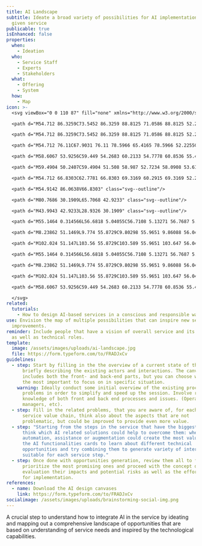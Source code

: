 ```yaml
---
title: AI Landscape
subtitle: Ideate a broad variety of possibilities for AI implementations in a
  given service
publicable: true
isEnhanced: false
properties:
  when:
    - Ideation
  who:
    - Service Staff
    - Experts
    - Stakeholders
  what:
    - Offering
    - System
  how:
    - Map
icon: >-
  <svg viewBox="0 0 110 87" fill="none" xmlns="http://www.w3.org/2000/svg">

  <path d="M54.712 86.3259C73.5452 86.3259 88.8125 71.0586 88.8125 52.2255C88.8125 33.3923 73.5452 18.125 54.712 18.125C35.8789 18.125 20.6116 33.3923 20.6116 52.2255C20.6116 71.0586 35.8789 86.3259 54.712 86.3259Z" class="svg--filled-support"/>

  <path d="M54.712 86.3259C73.5452 86.3259 88.8125 71.0586 88.8125 52.2255C88.8125 33.3923 73.5452 18.125 54.712 18.125C35.8789 18.125 20.6116 33.3923 20.6116 52.2255C20.6116 71.0586 35.8789 86.3259 54.712 86.3259Z" class="svg--outline svg--bw"/>

  <path d="M54.712 76.11C67.9031 76.11 78.5966 65.4165 78.5966 52.2255C78.5966 39.0344 67.9031 28.3409 54.712 28.3409C41.5209 28.3409 30.8275 39.0344 30.8275 52.2255C30.8275 65.4165 41.5209 76.11 54.712 76.11Z" class="svg--outline svg--filled-light"/>

  <path d="M58.6067 53.9256C59.449 54.2683 60.2133 54.7778 60.8536 55.4236C62.1059 56.6988 62.8078 58.4146 62.8084 60.202V64.2239C60.6209 65.899 57.939 66.7999 55.1839 66.7854C48.9675 66.7854 46.6382 64.2239 46.6382 64.2239V60.2469C46.6373 58.9003 47.0322 57.5831 47.774 56.4592C48.5157 55.3353 49.5714 54.4543 50.8099 53.9256H58.6067Z" class="svg--outline svg--bw"/>

  <path d="M59.4904 50.2407C59.4904 51.508 58.987 52.7234 58.0908 53.6195C57.1947 54.5157 55.9793 55.0191 54.712 55.0191C53.4447 55.0191 52.2293 54.5157 51.3332 53.6195C50.437 52.7234 49.9336 51.508 49.9336 50.2407V48.578C49.9336 47.3107 50.437 46.0953 51.3332 45.1992C52.2293 44.303 53.4447 43.7996 54.712 43.7996C55.9793 43.7996 57.1947 44.303 58.0908 45.1992C58.987 46.0953 59.4904 47.3107 59.4904 48.578V50.2407Z" class="svg--outline svg--filled-light"/>

  <path d="M54.712 66.8303C62.7781 66.8303 69.3169 60.2915 69.3169 52.2255C69.3169 44.1594 62.7781 37.6206 54.712 37.6206C46.646 37.6206 40.1072 44.1594 40.1072 52.2255C40.1072 60.2915 46.646 66.8303 54.712 66.8303Z" class="svg--outline"/>

  <path d="M54.9142 86.0638V66.8303" class="svg--outline"/>

  <path d="M80.7686 30.1909L65.7068 42.9233" class="svg--outline"/>

  <path d="M43.9943 42.9233L28.9326 30.1909" class="svg--outline"/>

  <path d="M55.1464 0.314566L56.6818 5.04055C56.7108 5.13271 56.7687 5.21308 56.8469 5.26974C56.9252 5.3264 57.0196 5.35634 57.1162 5.35511H62.0818C62.1797 5.3534 62.2756 5.38316 62.3552 5.44003C62.4349 5.49689 62.4942 5.57785 62.5244 5.67097C62.5546 5.76409 62.5541 5.86444 62.523 5.95725C62.4919 6.05006 62.4317 6.13041 62.3515 6.18647L58.337 9.09995C58.2575 9.15697 58.1981 9.23763 58.1671 9.33043C58.1362 9.42323 58.1354 9.52343 58.1647 9.61674L59.6627 14.3352C59.6948 14.4275 59.6964 14.5277 59.6674 14.621C59.6384 14.7143 59.5803 14.7958 59.5015 14.8536C59.4227 14.9114 59.3275 14.9425 59.2298 14.9422C59.1321 14.9419 59.0371 14.9103 58.9587 14.852L54.9442 11.931C54.8651 11.876 54.771 11.8464 54.6746 11.8464C54.5781 11.8464 54.4841 11.876 54.4049 11.931L50.383 14.852C50.3046 14.9103 50.2095 14.9419 50.1118 14.9422C50.0141 14.9425 49.9189 14.9114 49.8401 14.8536C49.7614 14.7958 49.7032 14.7143 49.6742 14.621C49.6452 14.5277 49.6469 14.4275 49.679 14.3352L51.2143 9.61674C51.2434 9.52411 51.2431 9.42478 51.2136 9.3323C51.1841 9.23982 51.1268 9.15868 51.0496 9.09995L47.0651 6.18647C46.9842 6.13008 46.9237 6.04904 46.8927 5.95546C46.8617 5.86187 46.8618 5.76077 46.893 5.66724C46.9241 5.57371 46.9847 5.49277 47.0657 5.43651C47.1467 5.38026 47.2436 5.35171 47.3422 5.35511H52.3003C52.3969 5.35634 52.4914 5.3264 52.5696 5.26974C52.6479 5.21308 52.7058 5.13271 52.7347 5.04055L54.2327 0.314566C54.2521 0.207572 54.3085 0.110799 54.392 0.041119C54.4755 -0.0285613 54.5808 -0.0667286 54.6895 -0.0667286C54.7983 -0.0667286 54.9036 -0.0285613 54.9871 0.041119C55.0706 0.110799 55.127 0.207572 55.1464 0.314566Z" class="svg--filled-support"/>

  <path d="M8.23862 51.1469L9.774 55.8729C9.80298 55.9651 9.86088 56.0455 9.93913 56.1021C10.0174 56.1588 10.1118 56.1887 10.2084 56.1875H15.204C15.3019 56.1858 15.3977 56.2155 15.4774 56.2724C15.5571 56.3293 15.6164 56.4102 15.6466 56.5033C15.6768 56.5965 15.6763 56.6968 15.6452 56.7896C15.614 56.8824 15.5539 56.9628 15.4736 57.0188L11.4592 59.9173C11.3797 59.9744 11.3202 60.055 11.2893 60.1478C11.2584 60.2406 11.2575 60.3408 11.2869 60.4341L12.8223 65.1601C12.8544 65.2524 12.8561 65.3525 12.8271 65.4458C12.7981 65.5391 12.7399 65.6207 12.6611 65.6785C12.5824 65.7363 12.4871 65.7674 12.3894 65.7671C12.2917 65.7668 12.1967 65.7352 12.1183 65.6769L8.10381 62.7559C8.02315 62.7012 7.92791 62.6719 7.83043 62.6719C7.73296 62.6719 7.63772 62.7012 7.55706 62.7559L3.5426 65.6844C3.46371 65.7443 3.36751 65.7769 3.26847 65.7774C3.16943 65.7778 3.07293 65.7461 2.99349 65.6869C2.91406 65.6278 2.856 65.5444 2.82806 65.4494C2.80012 65.3544 2.80381 65.2529 2.83857 65.1601L4.37395 60.4416C4.40509 60.3473 4.40516 60.2455 4.37415 60.1511C4.34315 60.0568 4.2827 59.9748 4.20169 59.9173L0.187227 57.0188C0.0995613 56.9657 0.0323289 56.8846 -0.00365462 56.7886C-0.0396381 56.6925 -0.0422807 56.5872 -0.0111574 56.4895C0.0199659 56.3918 0.0830459 56.3075 0.167935 56.25C0.252824 56.1925 0.354588 56.1652 0.456856 56.1725H5.42251C5.51911 56.1737 5.61353 56.1438 5.69178 56.0871C5.77003 56.0305 5.82793 55.9501 5.85691 55.858L7.35484 51.132C7.38657 51.039 7.44697 50.9585 7.52735 50.902C7.60773 50.8455 7.70396 50.816 7.80219 50.8176C7.90041 50.8193 7.99558 50.8521 8.074 50.9113C8.15243 50.9704 8.21006 51.053 8.23862 51.1469Z" class="svg--filled-support"/>

  <path d="M102.024 51.147L103.56 55.8729C103.589 55.9651 103.647 56.0455 103.725 56.1021C103.803 56.1588 103.897 56.1887 103.994 56.1875H108.96C109.058 56.1858 109.153 56.2155 109.233 56.2724C109.313 56.3293 109.372 56.4102 109.402 56.5034C109.433 56.5965 109.432 56.6968 109.401 56.7896C109.37 56.8824 109.31 56.9628 109.229 57.0189L105.215 59.9174C105.135 59.9744 105.076 60.055 105.045 60.1478C105.014 60.2406 105.013 60.3408 105.043 60.4341L106.578 65.1601C106.61 65.2524 106.612 65.3526 106.583 65.4459C106.554 65.5392 106.496 65.6207 106.417 65.6785C106.338 65.7363 106.243 65.7674 106.145 65.7671C106.047 65.7668 105.952 65.7352 105.874 65.6769L101.86 62.7634C101.78 62.7083 101.686 62.6788 101.59 62.6788C101.493 62.6788 101.399 62.7083 101.32 62.7634L97.2983 65.6844C97.2191 65.7352 97.1262 65.7602 97.0322 65.7562C96.9382 65.7522 96.8478 65.7193 96.7732 65.6619C96.6986 65.6045 96.6436 65.5256 96.6156 65.4358C96.5876 65.346 96.588 65.2497 96.6168 65.1601L98.1521 60.4416C98.1812 60.349 98.1809 60.2497 98.1514 60.1572C98.1219 60.0647 98.0647 59.9836 97.9874 59.9248L93.9729 57.0114C93.8909 56.9576 93.8284 56.8788 93.7946 56.7868C93.7609 56.6948 93.7576 56.5943 93.7853 56.5002C93.813 56.4062 93.8702 56.3236 93.9485 56.2645C94.0268 56.2055 94.122 56.1733 94.2201 56.1725H99.1782C99.2753 56.1719 99.3698 56.1414 99.4489 56.0851C99.528 56.0288 99.5878 55.9495 99.6201 55.858L101.118 51.132C101.143 51.0293 101.202 50.9382 101.285 50.8736C101.369 50.8089 101.472 50.7747 101.577 50.7764C101.683 50.7781 101.785 50.8158 101.866 50.8832C101.947 50.9505 102.003 51.0436 102.024 51.147Z" class="svg--filled-support"/>

  <path d="M55.1464 0.314566L56.6818 5.04055C56.7108 5.13271 56.7687 5.21308 56.8469 5.26974C56.9252 5.3264 57.0196 5.35634 57.1162 5.35511H62.0818C62.1797 5.3534 62.2756 5.38316 62.3552 5.44003C62.4349 5.49689 62.4942 5.57785 62.5244 5.67097C62.5546 5.76409 62.5541 5.86444 62.523 5.95725C62.4919 6.05006 62.4317 6.13041 62.3515 6.18647L58.337 9.09995C58.2575 9.15697 58.1981 9.23763 58.1671 9.33043C58.1362 9.42323 58.1354 9.52343 58.1647 9.61674L59.6627 14.3352C59.6948 14.4275 59.6964 14.5277 59.6674 14.621C59.6384 14.7143 59.5803 14.7958 59.5015 14.8536C59.4227 14.9114 59.3275 14.9425 59.2298 14.9422C59.1321 14.9419 59.0371 14.9103 58.9587 14.852L54.9442 11.931C54.8651 11.876 54.771 11.8464 54.6746 11.8464C54.5781 11.8464 54.4841 11.876 54.4049 11.931L50.383 14.852C50.3046 14.9103 50.2095 14.9419 50.1118 14.9422C50.0141 14.9425 49.9189 14.9114 49.8401 14.8536C49.7614 14.7958 49.7032 14.7143 49.6742 14.621C49.6452 14.5277 49.6469 14.4275 49.679 14.3352L51.2143 9.61674C51.2434 9.52411 51.2431 9.42478 51.2136 9.3323C51.1841 9.23982 51.1268 9.15868 51.0496 9.09995L47.0651 6.18647C46.9842 6.13008 46.9237 6.04904 46.8927 5.95546C46.8617 5.86187 46.8618 5.76077 46.893 5.66724C46.9241 5.57371 46.9847 5.49277 47.0657 5.43651C47.1467 5.38026 47.2436 5.35171 47.3422 5.35511H52.3003C52.3969 5.35634 52.4914 5.3264 52.5696 5.26974C52.6479 5.21308 52.7058 5.13271 52.7347 5.04055L54.2327 0.314566C54.2521 0.207572 54.3085 0.110799 54.392 0.041119C54.4755 -0.0285613 54.5808 -0.0667286 54.6895 -0.0667286C54.7983 -0.0667286 54.9036 -0.0285613 54.9871 0.041119C55.0706 0.110799 55.127 0.207572 55.1464 0.314566Z" class="svg--outline svg--bw"/>

  <path d="M8.23862 51.1469L9.774 55.8729C9.80298 55.9651 9.86088 56.0455 9.93913 56.1021C10.0174 56.1588 10.1118 56.1887 10.2084 56.1875H15.204C15.3019 56.1858 15.3977 56.2155 15.4774 56.2724C15.5571 56.3293 15.6164 56.4102 15.6466 56.5033C15.6768 56.5965 15.6763 56.6968 15.6452 56.7896C15.614 56.8824 15.5539 56.9628 15.4736 57.0188L11.4592 59.9173C11.3797 59.9744 11.3202 60.055 11.2893 60.1478C11.2584 60.2406 11.2575 60.3408 11.2869 60.4341L12.8223 65.1601C12.8544 65.2524 12.8561 65.3525 12.8271 65.4458C12.7981 65.5391 12.7399 65.6207 12.6611 65.6785C12.5824 65.7363 12.4871 65.7674 12.3894 65.7671C12.2917 65.7668 12.1967 65.7352 12.1183 65.6769L8.10381 62.7559C8.02315 62.7012 7.92791 62.6719 7.83043 62.6719C7.73296 62.6719 7.63772 62.7012 7.55706 62.7559L3.5426 65.6844C3.46371 65.7443 3.36751 65.7769 3.26847 65.7774C3.16943 65.7778 3.07293 65.7461 2.99349 65.6869C2.91406 65.6278 2.856 65.5444 2.82806 65.4494C2.80012 65.3544 2.80381 65.2529 2.83857 65.1601L4.37395 60.4416C4.40509 60.3473 4.40516 60.2455 4.37415 60.1511C4.34315 60.0568 4.2827 59.9748 4.20169 59.9173L0.187227 57.0188C0.0995613 56.9657 0.0323289 56.8846 -0.00365462 56.7886C-0.0396381 56.6925 -0.0422807 56.5872 -0.0111574 56.4895C0.0199659 56.3918 0.0830459 56.3075 0.167935 56.25C0.252824 56.1925 0.354588 56.1652 0.456856 56.1725H5.42251C5.51911 56.1737 5.61353 56.1438 5.69178 56.0871C5.77003 56.0305 5.82793 55.9501 5.85691 55.858L7.35484 51.132C7.38657 51.039 7.44697 50.9585 7.52735 50.902C7.60773 50.8455 7.70396 50.816 7.80219 50.8176C7.90041 50.8193 7.99558 50.8521 8.074 50.9113C8.15243 50.9704 8.21006 51.053 8.23862 51.1469Z" class="svg--outline svg--bw"/>

  <path d="M102.024 51.147L103.56 55.8729C103.589 55.9651 103.647 56.0455 103.725 56.1021C103.803 56.1588 103.897 56.1887 103.994 56.1875H108.96C109.058 56.1858 109.153 56.2155 109.233 56.2724C109.313 56.3293 109.372 56.4102 109.402 56.5034C109.433 56.5965 109.432 56.6968 109.401 56.7896C109.37 56.8824 109.31 56.9628 109.229 57.0189L105.215 59.9174C105.135 59.9744 105.076 60.055 105.045 60.1478C105.014 60.2406 105.013 60.3408 105.043 60.4341L106.578 65.1601C106.61 65.2524 106.612 65.3526 106.583 65.4459C106.554 65.5392 106.496 65.6207 106.417 65.6785C106.338 65.7363 106.243 65.7674 106.145 65.7671C106.047 65.7668 105.952 65.7352 105.874 65.6769L101.86 62.7634C101.78 62.7083 101.686 62.6788 101.59 62.6788C101.493 62.6788 101.399 62.7083 101.32 62.7634L97.2983 65.6844C97.2191 65.7352 97.1262 65.7602 97.0322 65.7562C96.9382 65.7522 96.8478 65.7193 96.7732 65.6619C96.6986 65.6045 96.6436 65.5256 96.6156 65.4358C96.5876 65.346 96.588 65.2497 96.6168 65.1601L98.1521 60.4416C98.1812 60.349 98.1809 60.2497 98.1514 60.1572C98.1219 60.0647 98.0647 59.9836 97.9874 59.9248L93.9729 57.0114C93.8909 56.9576 93.8284 56.8788 93.7946 56.7868C93.7609 56.6948 93.7576 56.5943 93.7853 56.5002C93.813 56.4062 93.8702 56.3236 93.9485 56.2645C94.0268 56.2055 94.122 56.1733 94.2201 56.1725H99.1782C99.2753 56.1719 99.3698 56.1414 99.4489 56.0851C99.528 56.0288 99.5878 55.9495 99.6201 55.858L101.118 51.132C101.143 51.0293 101.202 50.9382 101.285 50.8736C101.369 50.8089 101.472 50.7747 101.577 50.7764C101.683 50.7781 101.785 50.8158 101.866 50.8832C101.947 50.9505 102.003 51.0436 102.024 51.147Z" class="svg--outline svg--bw"/>

  <path d="M58.6067 53.9256C59.449 54.2683 60.2133 54.7778 60.8536 55.4236C62.1059 56.6988 62.8078 58.4146 62.8084 60.202V64.2239C60.6209 65.899 57.939 66.7999 55.1839 66.7854C48.9675 66.7854 46.6382 64.2239 46.6382 64.2239V60.2469C46.6373 58.9003 47.0322 57.5831 47.774 56.4592C48.5157 55.3353 49.5714 54.4543 50.8099 53.9256H58.6067Z" class="svg--outline svg--filled-support"/>

  </svg>
related:
  tutorials:
    - How to design AI-based services in a conscious and responsible way?
use: Envision the map of multiple possibilities that can inspire new service
  improvements.
reminder: Include people that have a vision of overall service and its problems
  as well as technical roles.
template:
  image: /assets/images/uploads/ai-landscape.jpg
  file: https://form.typeform.com/to/FRADJxCv
guidelines:
  - step: Start by filling in the the overview of a current state of the service,
      briefly describing the existing actors and interactions. The canvas
      includes both the front- and back-end parts, but you can choose which is
      the most important to focus on in specific situation.
    warning: Ideally conduct some initial overview of the existing process and its
      problems in order to simplify and speed up the session. Involve roles with
      knowledge of both front and back end processes and issues. (Operational
      managers, etc).
  - step: Fill in the related problems, that you are aware of, for each phase of the
      service value chain, think also about the aspects that are not
      problematic, but could be improved to provide even more value.
  - step: "Starting from the steps in the service that have the biggest problems,
      think which AI related solutions could help to overcome them: where
      automation, assistance or augmentation could create the most value. Use
      the AI functionalities cards to learn about different technical
      opportunities and try combining them to generate variety of interventions
      suitable for each service step."
  - step: Once done with opportunities generation, review them all to filter and
      prioritize the most promising ones and proceed with the concept definition
      evaluation their impacts and potential risks as well as the effort needed
      for implementation.
references:
  - name: Download the AI design canvases
    link: https://form.typeform.com/to/FRADJxCv
socialimage: /assets/images/uploads/brainstorming-social-img.png
---
```

A crucial step to understand how to integrate AI in the service by ideating and mapping out a comprehensive landscape of opportunities that are based on understanding of service needs and inspired by the technological capabilities.